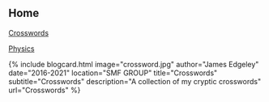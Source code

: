 ## Home

[Crosswords](Crosswords/index)

[Physics](Physics/index)

{% include blogcard.html image="crossword.jpg" author="James Edgeley" date="2016-2021" location="SMF GROUP" title="Crosswords" subtitle="Crosswords"
description="A collection of my cryptic crosswords"
url="Crosswords" %}
